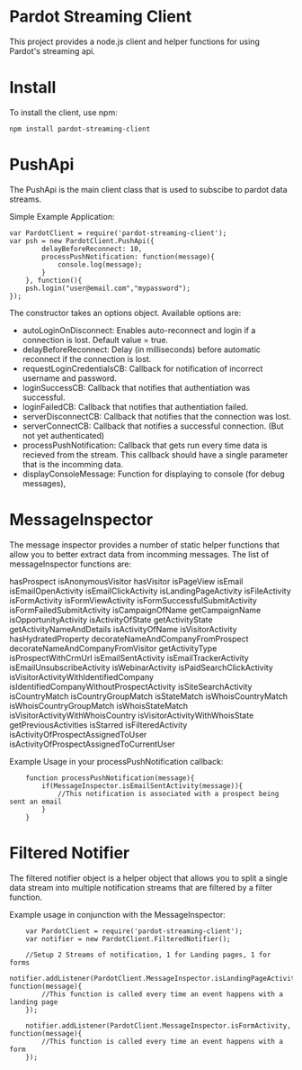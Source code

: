 Pardot Streaming Client
===================
This project provides a node.js client and helper functions for using Pardot's streaming api.

Install
===================

To install the client, use npm:

	npm install pardot-streaming-client



PushApi
=========

The PushApi is the main client class that is used to subscibe to pardot data streams.

Simple Example Application:

	var PardotClient = require('pardot-streaming-client');
	var psh = new PardotClient.PushApi({
			delayBeforeReconnect: 10,
			processPushNotification: function(message){
				console.log(message);
			}
		}, function(){
		psh.login("user@email.com","mypassword");	
	});


The constructor takes an options object. Available options are:

- autoLoginOnDisconnect: Enables auto-reconnect and login if a connection is lost. Default value = true.
- delayBeforeReconnect: Delay (in milliseconds) before automatic reconnect if the connection is lost.
- requestLoginCredentialsCB: Callback for notification of incorrect username and password.
- loginSuccessCB: Callback that notifies that authentiation was successful.
- loginFailedCB: Callback that notifies that authentiation failed.
- serverDisconnectCB: Callback that notifies that the connection was lost.
- serverConnectCB: Callback that notifies a successful connection. (But not yet authenticated)
- processPushNotification: Callback that gets run every time data is recieved from the stream. This callback should have a single parameter that is the incomming data.
- displayConsoleMessage: Function for displaying to console (for debug messages),


MessageInspector
==================
The message inspector provides a number of static helper functions that allow you to better extract data from incomming messages. The list of messageInspector functions are:

hasProspect
isAnonymousVisitor
hasVisitor
isPageView
isEmail
isEmailOpenActivity
isEmailClickActivity
isLandingPageActivity
isFileActivity
isFormActivity
isFormViewActivity
isFormSuccessfulSubmitActivity
isFormFailedSubmitActivity
isCampaignOfName
getCampaignName
isOpportunityActivity
isActivityOfState
getActivityState
getActivityNameAndDetails
isActivityOfName
isVisitorActivity
hasHydratedProperty
decorateNameAndCompanyFromProspect
decorateNameAndCompanyFromVisitor
getActivityType
isProspectWithCrmUrl
isEmailSentActivity
isEmailTrackerActivity
isEmailUnsubscribeActivity
isWebinarActivity
isPaidSearchClickActivity
isVisitorActivityWithIdentifiedCompany
isIdentifiedCompanyWithoutProspectActivity
isSiteSearchActivity
isCountryMatch
isCountryGroupMatch
isStateMatch
isWhoisCountryMatch
isWhoisCountryGroupMatch
isWhoisStateMatch
isVisitorActivityWithWhoisCountry
isVisitorActivityWithWhoisState
getPreviousActivities
isStarred
isFilteredActivity
isActivityOfProspectAssignedToUser
isActivityOfProspectAssignedToCurrentUser

Example Usage in your processPushNotification callback:

		function processPushNotification(message){
			if(MessageInspector.isEmailSentActivity(message)){
				//This notification is associated with a prospect being sent an email
			}
		} 


Filtered Notifier
==================

The filtered notifier object is a helper object that allows you to split a single data stream into multiple notification streams that are filtered by a filter function.

Example usage in conjunction with the MessageInspector:

		var PardotClient = require('pardot-streaming-client');
		var notifier = new PardotClient.FilteredNotifier();

		//Setup 2 Streams of notification, 1 for Landing pages, 1 for forms
		notifier.addListener(PardotClient.MessageInspector.isLandingPageActivity, function(message){
			//This function is called every time an event happens with a landing page
		});

		notifier.addListener(PardotClient.MessageInspector.isFormActivity, function(message){
			//This function is called every time an event happens with a form
		});



